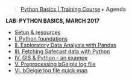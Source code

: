 > [Python Basics | Training Course](agenda-python.md) ▸ **Agenda**

**LAB: PYTHON BASICS, MARCH 2017**

* [Setup & resources](python-resources.md)
* [I. Python foundations](../notebooks/1-python-foundations.ipynb)
* [II. Exploratory Data Analysis with Pandas](../notebooks/2-python-eda-with-pandas.ipynb)
* [III. Fetching Safecast data with Python](../notebooks/3-fetching-safecast-data.ipynb)
* [IV. GIS & Python - an exampe](../notebooks/4-python-gis-example.ipynb)
* [V. Preprocessing bGeigie log file](../notebooks/5-preprocessing-bgeigie-log.ipynb)
* [VI. bGeigie log file quick map](../notebooks/6-safecast_log_quick_dirty_map)
